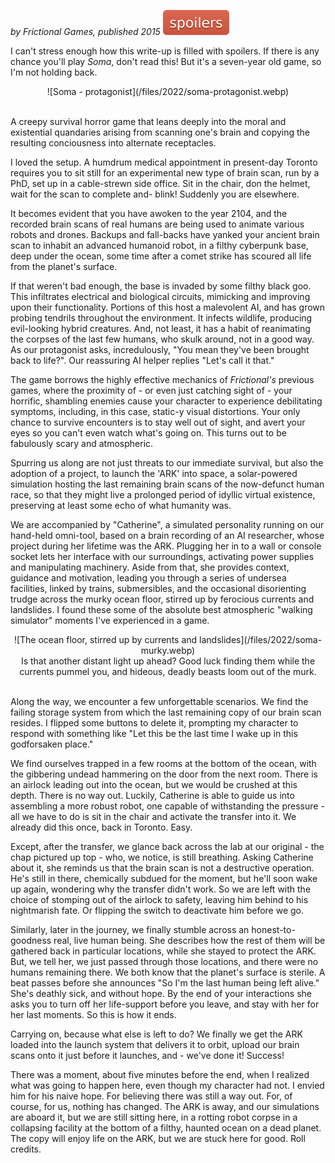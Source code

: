 <!--
.. title: Soma
.. slug: soma
.. date: 2022-10-04 13:51:16 UTC-05:00
.. tags: media, videogame, linux, completed
-->

*by Frictional Games, published 2015*
![Spoilers](/files/spoilers.svg)

I can't stress enough how this write-up is filled with spoilers. If there is any
chance you'll play *Soma*, don't read this! But it's a seven-year old game, so
I'm not holding back.

<center>
![Soma - protagonist](/files/2022/soma-protagonist.webp)
</center><br />

A creepy survival horror game that leans deeply into the moral and existential
quandaries arising from scanning one's brain and copying the resulting conciousness
into alternate receptacles.

I loved the setup. A humdrum medical appointment in present-day Toronto
requires you to sit still for an experimental new type of brain scan, run by a
PhD, set up in a cable-strewn side office. Sit in the chair, don the helmet,
wait for the scan to complete and- blink! Suddenly you are elsewhere.

It becomes evident that you have awoken to the year 2104, and the recorded brain scans
of real humans are being used to animate various robots and drones. Backups and
fall-backs have yanked your ancient brain scan to inhabit an advanced humanoid
robot, in a filthy cyberpunk base, deep under the ocean, some time after a
comet strike has scoured all life from the planet's surface.

If that weren't bad enough, the base is invaded by some filthy black goo. This
infiltrates electrical and biological circuits, mimicking and improving upon
their functionality. Portions of this host a malevolent AI, and has grown
probing tendrils throughout the environment. It infects wildlife, producing
evil-looking hybrid creatures. And, not least, it has a habit of reanimating
the corpses of the last few humans, who skulk around, not in a good way. As our
protagonist asks, incredulously, "You mean they've been brought back to life?".
Our reassuring AI helper replies "Let's call it that."

The game borrows the highly effective mechanics of *Frictional's* previous games,
where the proximity of - or even just catching sight of - your horrific,
shambling enemies cause your character to experience debilitating symptoms,
including, in this case, static-y visual distortions. Your only chance to
survive encounters is to stay well out of sight, and avert your eyes so you
can't even watch what's going on. This turns out to be fabulously scary and
atmospheric.

Spurring us along are not just threats to our immediate survival, but also
the adoption of a project, to launch the 'ARK' into space, a solar-powered
simulation hosting the last remaining brain scans of the now-defunct
human race, so that they might live a prolonged period of idyllic virtual
existence, preserving at least some echo of what humanity was.

We are accompanied by "Catherine", a simulated personality running on our
hand-held omni-tool, based on a brain recording of an AI researcher, whose
project during her lifetime was the ARK. Plugging her in to a wall or console
socket lets her interface with our surroundings, activating power supplies and
manipulating machinery. Aside from that, she provides context, guidance and
motivation, leading you through a series of undersea facilities, linked by
trains, submersibles, and the occasional disorienting trudge across the murky
ocean floor, stirred up by ferocious currents and landslides. I found these
some of the absolute best atmospheric "walking simulator" moments I've
experienced in a game.

<center>
![The ocean floor, stirred up by currents and landslides](/files/2022/soma-murky.webp)
<br />Is that another distant light up ahead? Good luck finding them while the currents pummel you,
and hideous, deadly beasts loom out of the murk.
</center><br />

Along the way, we encounter a few unforgettable scenarios. We find the failing
storage system from which the last remaining copy of our brain scan resides.
I flipped some buttons to delete it, prompting my character to respond with
something like "Let this be the last time I wake up in this godforsaken place."

We find ourselves trapped in a few rooms at the bottom of the ocean, with the
gibbering undead hammering on the door from the next room. There is an airlock
leading out into the ocean, but we would be crushed at this depth. There is no
way out. Luckily, Catherine is able to guide us into assembling a more robust
robot, one capable of withstanding the pressure - all we have to do is sit in
the chair and activate the transfer into it. We already did this once, back in
Toronto. Easy.

Except, after the transfer, we glance back across the lab at our original - the
chap pictured up top - who, we notice, is still breathing. Asking Catherine
about it, she reminds us that the brain scan is not a destructive operation.
He's still in there, chemically subdued for the moment, but he'll soon wake up
again, wondering why the transfer didn't work. So we are left with the choice
of stomping out of the airlock to safety, leaving him behind to his nightmarish
fate. Or flipping the switch to deactivate him before we go.

Similarly, later in the journey, we finally stumble across an
honest-to-goodness real, live human being. She describes how the rest of them
will be gathered back in particular locations, while she stayed to protect the
ARK. But, we tell her, we just passed through those locations, and there were
no humans remaining there. We both know that the planet's surface is sterile. A
beat passes before she announces "So I'm the last human being left alive."
She's deathly sick, and without hope. By the end of your interactions she asks
you to turn off her life-support before you leave, and stay with her for her
last moments. So this is how it ends.

Carrying on, because what else is left to do? We finally we get the ARK loaded
into the launch system that delivers it to orbit, upload our brain scans onto
it just before it launches, and - we've done it! Success!

There was a moment, about five minutes before the end, when I realized what
was going to happen here, even though my character had not. I envied him for
his naive hope. For believing there was still a way out. For, of course, for
us, nothing has changed. The ARK is away, and our simulations are aboard it,
but we are still sitting here, in a rotting robot corpse in a collapsing
facility at the bottom of a filthy, haunted ocean on a dead planet. The copy
will enjoy life on the ARK, but we are stuck here for good. Roll credits.

